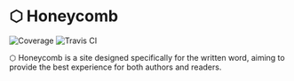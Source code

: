 &#x2b21; Honeycomb
==================

![Coverage](https://cdn.rawgit.com/OpenFurry/honeycomb/master/coverage-badge.svg) ![Travis CI](https://travis-ci.org/OpenFurry/honeycomb.svg?branch=master)

&#x2b21; Honeycomb is a site designed specifically for the written word, aiming
to provide the best experience for both authors and readers.
